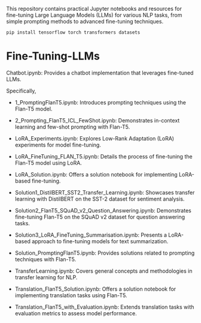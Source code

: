 This repository contains practical Jupyter notebooks and resources for fine-tuning Large Language Models (LLMs) for various NLP tasks, from simple prompting methods to advanced fine-tuning techniques.
```
pip install tensorflow torch transformers datasets
```
# Fine-Tuning-LLMs
Chatbot.ipynb: Provides a chatbot implementation that leverages fine-tuned LLMs. 

Specifically, 
- 1_PromptingFlanT5.ipynb: Introduces prompting techniques using the Flan-T5 model.​

- 2_Prompting_FlanT5_ICL_FewShot.ipynb: Demonstrates in-context learning and few-shot prompting with Flan-T5.​

- LoRA_Experiments.ipynb: Explores Low-Rank Adaptation (LoRA) experiments for model fine-tuning.​

- LoRA_FineTuning_FLAN_T5.ipynb: Details the process of fine-tuning the Flan-T5 model using LoRA.​

- LoRA_Solution.ipynb: Offers a solution notebook for implementing LoRA-based fine-tuning.​

- Solution1_DistilBERT_SST2_Transfer_Learning.ipynb: Showcases transfer learning with DistilBERT on the SST-2 dataset for sentiment analysis.​

- Solution2_FlanT5_SQuAD_v2_Question_Answering.ipynb: Demonstrates fine-tuning Flan-T5 on the SQuAD v2 dataset for question answering tasks.​

- Solution3_LoRA_FineTuning_Summarisation.ipynb: Presents a LoRA-based approach to fine-tuning models for text summarization.​

- Solution_PromptingFlanT5.ipynb: Provides solutions related to prompting techniques with Flan-T5.​

- TransferLearning.ipynb: Covers general concepts and methodologies in transfer learning for NLP.​

- Translation_FlanT5_Solution.ipynb: Offers a solution notebook for implementing translation tasks using Flan-T5.​

- Translation_FlanT5_with_Evaluation.ipynb: Extends translation tasks with evaluation metrics to assess model performance.
